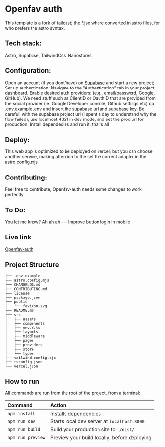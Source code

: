 # Openfav auth

This template is a fork of [tailcast](https://github.com/matt765/Tailcast); the *.jsx where converted in astro files, for who prefers the astro syntax.

## Tech stack:

Astro, Supabase, TailwindCss, Nanostores

## Configuration:
Open an account (if you dont'have) on [Supabase](https://supabase.com/) and start a new project;
Set up authentication:
Navigate to the "Authentication" tab in your project dashboard. Enable desired auth providers: (e.g., email/password, Google, GitHub).
We need stuff such as ClientID or OauthID that are provided from the social provider (ie. Google Developer console, Github settings etc)
cp .env.example .env and insert the supabase url and supabase key.
Be carefull with the supabase project url (i spent a day to understand why the flow failed), use localhost:4321 in dev mode, and set the prod url for production.
Install dependecies and run it, that's all

## Deploy:
This web app is optimized to be deployed on vercel; but you can choose another service, making attention to the set the correct adapter in the astro.config.mjs

## Contributing:
Feel free to contribute, Openfav-auth needs some changes to work perfectly

## To Do:
You let me know? Ah ah ah
--- Improve button login in mobile 



## Live link
[Openfav-auth](https://openfav-auth.vercel.app)

##  Project Structure

```
├── .env.example
├── astro.config.mjs
├── CHANGELOG.md
├── CONTRIBUTING.md
├── license
├── package.json
├── public
│   └── favicon.svg
├── README.md
├── src
│   ├── assets
│   ├── components
│   ├── env.d.ts
│   ├── layouts
│   ├── middleware
│   ├── pages
│   ├── providers
│   ├── store
│   └── types
├── tailwind.config.cjs
├── tsconfig.json
└── vercel.json
```

##  How to run

All commands are run from the root of the project, from a terminal:

| Command                | Action                                             |
| :--------------------- | :------------------------------------------------- |
| `npm install`          | Installs dependencies                              |
| `npm run dev`          | Starts local dev server at `localhost:3000`        |
| `npm run build`        | Build your production site to `./dist/`            |
| `npm run preview`      | Preview your build locally, before deploying       |

